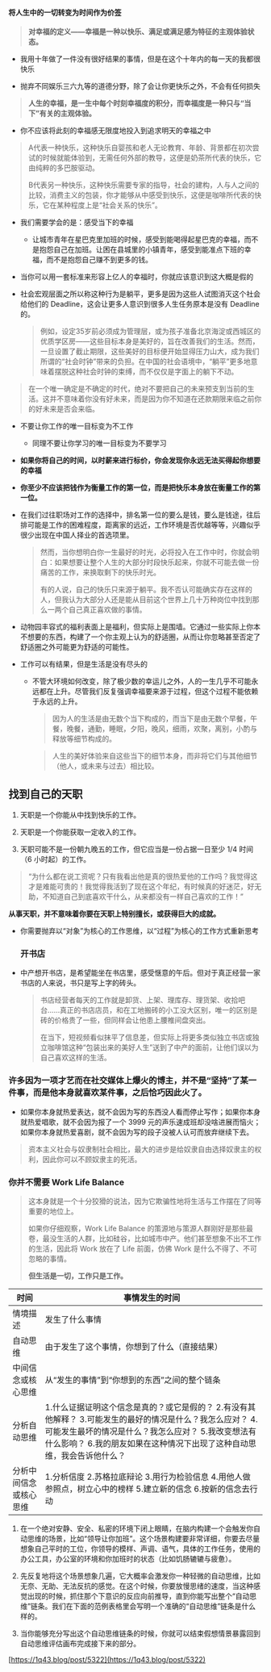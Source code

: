 #### 将人生中的一切转变为时间作为价签

> **对幸福的定义——幸福是一种以快乐、满足或满足感为特征的主观体验状态。**

- 我用十年做了一件没有很好结果的事情，但是在这个十年内的每一天的我都很快乐
    
- 抛弃不同娱乐三六九等的道德分野，除了会让你更快乐之外，不会有任何损失
    

> **人生的幸福，是一生中每个时刻幸福度的积分，而幸福度是一种只与“当下”有关的主观体验。**

- 你不应该将此刻的幸福感无限度地投入到追求明天的幸福之中
    

> A代表一种快乐，这种快乐自婴孩和老人无论教育、年龄、背景都在初次尝试的时候就能体验到，无需任何外部的教导，这便是奶茶所代表的快乐，它由纯粹的多巴胺驱动。
> 
> B代表另一种快乐，这种快乐需要专家的指导，社会的建构，人与人之间的比较，消费主义的包装，你才能够从中感受到快乐，这便是咖啡所代表的快乐，它在某种程度上是“社会关系的快乐”。

- 我们需要学会的是：感受当下的幸福
    
    - 让城市青年在星巴克里加班的时候，感受到能喝得起星巴克的幸福，而不是抱怨自己在加班。让困在县城里的小镇青年，感受到能准点下班的幸福，而不是抱怨自己赚不到更多的钱。
        
- 当你可以用一套标准来形容上亿人的幸福时，你就应该意识到这大概是假的
    
- 社会宏观层面之所以称这种行为是躺平，更多是因为这些人试图消灭这个社会给他们的 Deadline，这会让更多人意识到很多人生任务原本是没有 Deadline 的。
    > 
    > 例如，设定35岁前必须成为管理层，或为孩子准备北京海淀或西城区的优质学区房——这些目标本身是美好的，旨在改善我们的生活。然而，一旦设置了截止期限，这些美好的目标便开始显得压力山大，成为我们所谓的“社会时钟”带来的负担。在中国的社会语境中，“躺平”更多地意味着摆脱这种社会时钟的束缚，而不仅仅是字面上的躺下不动。
    
> 在一个唯一确定是不确定的时代，绝对不要把自己的未来预支到当前的生活。这并不意味着你没有好未来，而是因为你不知道在还款期限来临之前你的好未来是否会来临。
    
- 不要让你工作的唯一目标变为不工作
    
    - 同理不要让你学习的唯一目标变为不要学习
        
- **如果你将自己的时间，以时薪来进行标价，你会发现你永远无法买得起你想要的幸福**
    
- **你至少不应该把钱作为衡量工作的第一位，而是把快乐本身放在衡量工作的第一位。**
    
- 在我们过往职场对工作的选择中，排名第一位的要么是钱，要么是钱途，往后排可能是工作的困难程度，距离家的远近，工作环境是否优越等等，兴趣似乎很少出现在中国人择业的首选项里。
    > 
    > 然而，当你想明白你一生最好的时光，必将投入在工作中时，你就会明白：如果想要让整个人生的大部分时段快乐起来，你就不可能去做一份痛苦的工作，来换取剩下的快乐时光。
    > 
    > 有的人说，自己的快乐只来源于躺平。我不否认可能确实存在这样的人，但我认为大部分人还是能从目前这个世界上几十万种岗位中找到那么一两个自己真正喜欢做的事情。
    
- 动物园丰容式的福利表面上是福利，但实际上是围墙。它通过一些实际上你本不想要的东西，构建了一个你主观上认为的舒适圈，从而让你忽略甚至否定了舒适圈之外可能更为舒适的可能性。
    
- 工作可以有结果，但是生活是没有尽头的
    
    - 不管大环境如何改变，除了极少数的幸运儿之外，人的一生几乎不可能永远都在上升。尽管我们反复强调幸福要来源于过程，但这个过程不能依赖于永远的上升。
        
        > 因为人的生活是由无数个当下构成的，而当下是由无数个早餐，午餐，晚餐，通勤，睡眠，夕阳，晚风，细雨，欢聚，离别，小酌与释放等细节构成的。
        
        > 人生的美好体验来自这些当下的细节本身，而非将它们与其他细节（他人，或未来与过去）相比较。
        

## 找到自己的天职

1. 天职是一个你能从中找到快乐的工作。
    
2. 天职是一个你能获取一定收入的工作。
    
3. 天职可能不是一份朝九晚五的工作，但它应当是一份占据一日至少 1/4 时间（6 小时起）的工作。
    

> “为什么都在说工资呢？只有我看出他是真的很热爱他的工作吗？我觉得这才是难能可贵的！我觉得我活到了现在这个年纪，有时候真的好迷茫，好无助，不知道自己到底喜欢干什么，从来都没有一样自己喜欢的工作！”

**从事天职，并不意味着你要在天职上特别擅长，或获得巨大的成就。**

- 你需要抛弃以“对象”为核心的工作思维，以“过程”为核心的工作方式重新思考
    
    ### 开书店
    
- 中产想开书店，是希望能坐在书店里，感受惬意的午后。但对于真正经营一家书店的人来说，书只是写上字的砖头。
    > 
    > 书店经营者每天的工作就是卸货、上架、理库存、理货架、收拾吧台……真正的书店店员，和在工地搬砖的小工没大区别，唯一的区别是砖的价格贵了一些，但同样会让他患上腰椎间盘突出。
    > 
    > 在当下，短视频看似抹平了信息差，但实际上将更多类似独立书店或独立咖啡馆这种“包装出来的美好人生”送到了中产的面前，让他们误以为自己喜欢这样的生活。
    

### **许多因为一项才艺而在社交媒体上爆火的博主，并不是“坚持”了某一件事，而是他本身就喜欢某件事，之后恰巧因此火了。**

- 如果你本身就热爱表达，就不会因为写的东西没人看而停止写作；如果你本身就热爱唱歌，就不会因为报了一个 3999 元的声乐速成班却没啥进展而恼火；如果你本身就热爱喜剧，就不会因为写的段子没被人认可而放弃继续下去。
    

> 资本主义社会与奴隶制社会相比，最大的进步是给奴隶自由选择奴隶主的权利，因此你可以不顾奴隶主的死活。

### 你并不需要 Work Life Balance

> 这本身就是一个十分狡猾的说法，因为它欺骗性地将生活与工作摆在了同等重要的地位上。
> 
> 如果你仔细观察，Work Life Balance 的策源地与策源人群刚好是那些最卷，最没生活的人群，比如硅谷，比如城市中产。他们甚至想象不出不工作的生活，因此将 Work 放在了 Life 前面，仿佛 Work 是什么不得了、不可忽略的事情。
> 
> **但生活是一切，工作只是工作。**

|时间|事情发生的时间|
|---|---|
|情境描述|发生了什么事情|
|自动思维|由于发生了这个事情，你想到了什么（直接结果）|
|中间信念或核心思维|从“发生的事情”到“你想到的东西”之间的整个链条|
|分析自动思维|1.什么证据证明这个信念是真的？或它是假的？ 2.有没有其他解释？ 3.可能发生的最好的情况是什么？我怎么应对？ 4.可能发生最坏的情况是什么？我怎么应对？ 5.我改变想法有什么影响？ 6.我的朋友如果在这种情况下出现了这种自动思维，我会告诉他什么？|
|分析中间信念或核心思维|1.分析信度 2.苏格拉底辩论 3.用行为检验信息 4.用他人做参照点，树立心中的榜样 5.建立新的信念 6.按新的信念去行动|

1. 在一个绝对安静、安全、私密的环境下闭上眼睛，在脑内构建一个会触发你自动思维的场景，比如“领导让你加班”。这个场景构建要非常详细，你要去尽量想象自己平时的工位，你领导的模样、声调、语气，具体的工作任务，使用的办公工具，办公室的环境和你加班时的状态（比如饥肠辘辘与疲惫）。
    
2. 先反复地将这个场景想象几遍，它大概率会激发你一种轻微的自动思维，比如无奈、无助、无法反抗的感觉。在这个时候，你要放慢思绪的速度，当这种感觉出现的时候，抓住那个下意识的反应向前推导，直到你能写出整个“自动思维”链条。我们在下面的范例表格里会写明一个准确的“自动思维”链条是什么样的。
    
3. 当你能够充分写出这个自动思维链条的时候，你就可以结束假想情景暴露回到自动思维评估画布完成接下来的部分。
    

[https://1q43.blog/post/5322](https://1q43.blog/post/5322)
